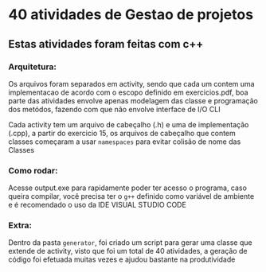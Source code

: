 # 40 atividades de Gestao de projetos

## Estas atividades foram feitas com c++

### Arquitetura: 

Os arquivos foram separados em activity, sendo que cada um contem uma implementacao de acordo com o escopo definido em exercicios.pdf, boa parte das atividades envolve apenas modelagem das classe e programação dos metódos, fazendo com que não envolve interface de I/O CLI

Cada activity tem um arquivo de cabeçalho (.h) e uma de implementação (.cpp), a partir do exercicio 15, os arquivos de cabeçalho que contem classes começaram a usar `namespaces` para evitar colisão de nome das Classes

### Como rodar:

Acesse output.exe para rapidamente poder ter acesso o programa, caso queira compilar, você precisa ter o `g++` definido como variável de ambiente e é recomendado o uso da IDE VISUAL STUDIO CODE

### Extra:

Dentro da pasta `generator`, foi criado um script para gerar uma classe que extende de activity, visto que 
foi um total de 40 atividades, a geração de código foi efetuada muitas vezes e ajudou bastante na produtividade